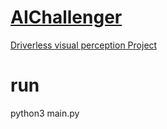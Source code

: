 # [AIChallenger](https://challenger.ai)
[Driverless visual perception Project](https://challenger.ai/competition/adp2018)

# run
python3 main.py

